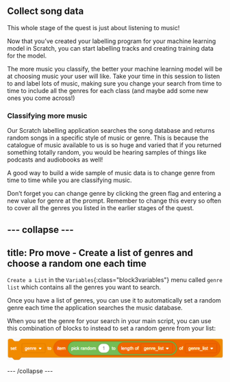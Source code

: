 ## Collect song data

This whole stage of the quest is just about listening to music!

Now that you’ve created your labelling program for your machine learning model in Scratch, you can start labelling tracks and creating training data for the model.

The more music you classify, the better your machine learning model will be at choosing music your user will like. 
Take your time in this session to listen to and label lots of music, making sure you change your search from time to time to include all the genres for each class (and maybe add some new ones you come across!)

### Classifying more music
Our Scratch labelling application searches the song database and returns random songs in a specific style of music or genre. This is because the catalogue of music available to us is so huge and varied that if you returned something totally random, you would be hearing samples of things like podcasts and audiobooks as well!

A good way to build a wide sample of music data is to change genre from time to time while you are classifying music. 

Don’t forget you can change genre by clicking the green flag and entering a new value for genre at the prompt. Remember to change this every so often to cover all the genres you listed in the earlier stages of the quest.

--- collapse ---
---
title: Pro move - Create a list of genres and choose a random one each time
---

`Create a List` in the `Variables`{:class="block3variables"} menu called `genre list` which contains all the genres you want to search.  

Once you have a list of genres, you can use it to automatically set a random genre each time the application searches the music database.  

When you set the genre for your search in your main script, you can use this combination of blocks to instead to set a random genre from your list:

![](images/shuffle_block.png)

--- /collapse ---

